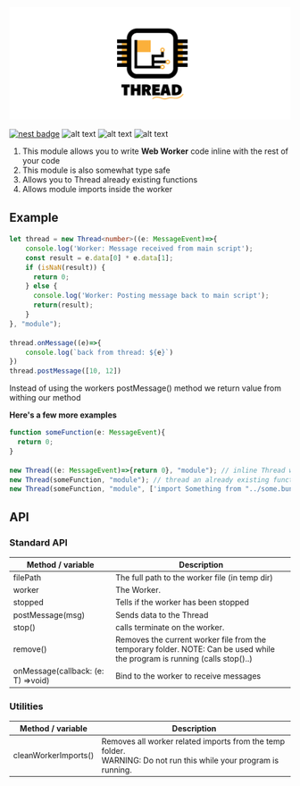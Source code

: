 ![alt text](https://github.com/duart38/Thread/blob/master/th_logo.png?raw=true "Logo Title Text 1")


[![nest badge](https://nest.land/badge.svg)](https://nest.land/package/Thread)
![alt text](https://img.shields.io/github/license/duart38/Thread?color=blue "License")
![alt text](https://img.shields.io/github/v/release/duart38/Thread?color=red "Release")
![alt text](https://img.shields.io/github/workflow/status/duart38/Thread/Test%20module?label=Tests "Tests")



1. This module allows you to write **Web Worker** code inline with the rest of your code
2. This module is also somewhat type safe
3. Allows you to Thread already existing functions
5. Allows module imports inside the worker

## Example
```typescript
let thread = new Thread<number>((e: MessageEvent)=>{
    console.log('Worker: Message received from main script');
    const result = e.data[0] * e.data[1];
    if (isNaN(result)) {
      return 0;
    } else {
      console.log('Worker: Posting message back to main script');
      return(result);
    }
}, "module");

thread.onMessage((e)=>{
    console.log(`back from thread: ${e}`)
})
thread.postMessage([10, 12])
```
Instead of using the workers postMessage() method we return value from withing our method

**Here's a few more examples**
```typescript
function someFunction(e: MessageEvent){
  return 0;
}

new Thread((e: MessageEvent)=>{return 0}, "module"); // inline Thread with return type of number
new Thread(someFunction, "module"); // thread an already existing function
new Thread(someFunction, "module", ['import Something from "../some.bundle.js";']); // thread with custom importing
```

## API

### Standard API
| Method / variable                  	| Description                                                                                                                	|
|------------------------------------	|----------------------------------------------------------------------------------------------------------------------------	|
| filePath                           	| The full path to the worker file (in temp dir)                                                                             	|
| worker                             	| The Worker.                                                                                                                	|
| stopped                            	| Tells if the worker has been stopped                                                                                       	|
| postMessage(msg)                   	| Sends data to the Thread                                                                                                   	|
| stop()                             	| calls terminate on the worker.                                                                                             	|
| remove()                           	| Removes the current worker file from the temporary folder. NOTE: Can be used while the program is running (calls stop()..) 	|
| onMessage(callback: (e: T) =>void) 	| Bind to the worker to receive messages                                                                                     	|

### Utilities

| Method / variable    	| Description                                                                                                         	|
|----------------------	|---------------------------------------------------------------------------------------------------------------------	|
| cleanWorkerImports() 	| Removes all worker related imports from the temp folder.<br>WARNING: Do not run this while your program is running. 	|
